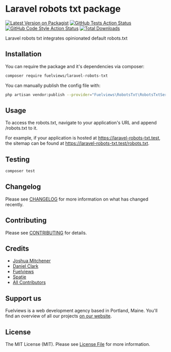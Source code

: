 # Laravel robots txt package

[![Latest Version on Packagist](https://img.shields.io/packagist/v/fuelviews/laravel-robots-txt.svg?style=flat-square)](https://packagist.org/packages/fuelviews/laravel-robots-txt)
[![GitHub Tests Action Status](https://img.shields.io/github/actions/workflow/status/fuelviews/laravel-robots-txt/run-tests.yml?branch=main&label=tests&style=flat-square)](https://github.com/fuelviews/laravel-robots-txt/actions/workflows/run-tests.yml?query=workflow%3Arun-tests+branch%3Amain)
[![GitHub Code Style Action Status](https://img.shields.io/github/actions/workflow/status/fuelviews/laravel-robots-txt/fix-php-code-style-issues.yml?label=code%20style&style=flat-square)](https://github.com/fuelviews/laravel-robots-txt/actions/workflows/php-cs-fixer.yml?query=workflow%3Arun-tests+branch%3Amain)
[![Total Downloads](https://img.shields.io/packagist/dt/fuelviews/laravel-robots-txt.svg?style=flat-square)](https://packagist.org/packages/fuelviews/laravel-robots-txt)

Laravel robots txt integrates opinionated default robots.txt

## Installation

You can require the package and it's dependencies via composer:

```bash
composer require fuelviews/laravel-robots-txt
```
You can manually publish the config file with:

```bash
php artisan vendor:publish --provider="Fuelviews\RobotsTxt\RobotsTxtServiceProvider" --tag="robots-txt-config"
```

## Usage

To access the robots.txt, navigate to your application's URL and append /robots.txt to it.

For example, if your application is hosted at https://laravel-robots-txt.test, the sitemap can be found at https://laravel-robots-txt.test/robots.txt.

## Testing

```bash
composer test
```

## Changelog

Please see [CHANGELOG](CHANGELOG.md) for more information on what has changed recently.

## Contributing

Please see [CONTRIBUTING](https://github.com/fuelviews/.github/blob/main/CONTRIBUTING.md) for details.

## Credits

- [Joshua Mitchener](https://github.com/thejmitchener)
- [Daniel Clark](https://github.com/sweatybreeze)
- [Fuelviews](https://github.com/fuelviews)
- [Spatie](https://github.com/spatie)
- [All Contributors](../../contributors)

## Support us

Fuelviews is a web development agency based in Portland, Maine. You'll find an overview of all our projects [on our website](https://fuelviews.com).

## License

The MIT License (MIT). Please see [License File](LICENSE.md) for more information.

